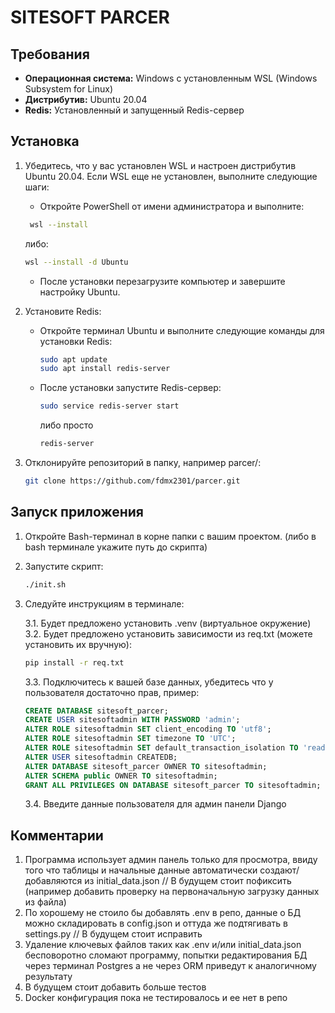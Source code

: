 # SITESOFT PARCER

## Требования

- **Операционная система:** Windows с установленным WSL (Windows Subsystem for Linux)
- **Дистрибутив:** Ubuntu 20.04
- **Redis:** Установленный и запущенный Redis-сервер

## Установка

1. Убедитесь, что у вас установлен WSL и настроен дистрибутив Ubuntu 20.04. Если WSL еще не установлен, выполните следующие шаги:
   - Откройте PowerShell от имени администратора и выполните:
    ```bash
     wsl --install
     ```
     либо:
     ```bash
     wsl --install -d Ubuntu
     ```
   - После установки перезагрузите компьютер и завершите настройку Ubuntu.

2. Установите Redis:
   - Откройте терминал Ubuntu и выполните следующие команды для установки Redis:
     ```bash
     sudo apt update
     sudo apt install redis-server
     ```
   - После установки запустите Redis-сервер:
     ```bash
     sudo service redis-server start
     ```
     либо просто
     ```bash
     redis-server
     ```
3. Отклонируйте репозиторий в папку, например parcer/:
    ```bash
    git clone https://github.com/fdmx2301/parcer.git
    ```

## Запуск приложения

1. Откройте Bash-терминал в корне папки с вашим проектом. (либо в bash терминале укажите путь до скрипта)
2. Запустите скрипт:
   ```bash
   ./init.sh
   ```
3. Следуйте инструкциям в терминале:

    3.1. Будет предложено установить .venv (виртуальное окружение)
    3.2. Будет предложено установить зависимости из req.txt (можете установить их вручную):
    ```bash
    pip install -r req.txt
    ```
    3.3. Подключитесь к вашей базе данных, убедитесь что у пользователя достаточно прав, пример:
    ```sql
    CREATE DATABASE sitesoft_parcer;
    CREATE USER sitesoftadmin WITH PASSWORD 'admin';
    ALTER ROLE sitesoftadmin SET client_encoding TO 'utf8';
    ALTER ROLE sitesoftadmin SET timezone TO 'UTC';
    ALTER ROLE sitesoftadmin SET default_transaction_isolation TO 'read committed';
    ALTER USER sitesoftadmin CREATEDB;
    ALTER DATABASE sitesoft_parcer OWNER TO sitesoftadmin;
    ALTER SCHEMA public OWNER TO sitesoftadmin;
    GRANT ALL PRIVILEGES ON DATABASE sitesoft_parcer TO sitesoftadmin;
    ```
    3.4. Введите данные пользователя для админ панели Django

## Комментарии
1) Программа использует админ панель только для просмотра, ввиду того что таблицы и начальные
данные автоматически создают/добавляются из initial_data.json // В будущем стоит пофиксить (например
добавить проверку на первоначальную загрузку данных из файла)
2) По хорошему не стоило бы добавлять .env в репо, данные о БД можно складировать в config.json
и оттуда же подтягивать в settings.py // В будущем стоит исправить
3) Удаление ключевых файлов таких как .env и/или initial_data.json бесповоротно сломают программу,
попытки редактирования БД через терминал Postgres а не через ORM приведут к аналогичному результату
4) В будущем стоит добавить больше тестов
5) Docker конфигурация пока не тестировалось и ее нет в репо